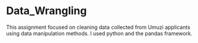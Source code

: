 # Data_Wrangling
This assignment focused on cleaning data collected from Umuzi applicants using data manipulation methods. I used python and the pandas framework. 
